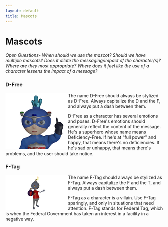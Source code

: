 ```yaml
---
layout: default
title: Mascots
---
```

# Mascots

*Open Questions- When should we use the mascot? Should we have multiple mascots? Does it dilute the messaging/impact of the character(s)? Where are they most appropriate? Where does it feel like the use of a character lessens the impact of a message?*

### D-Free

<img src="./images/dfree-point-up.gif" style="width: 200px; float: left" /> The name D-Free should always be stylized as D-Free. Always capitalize the D and the F, and always put a dash between them.

D-Free as a character has several emotions and poses. D-Free's emotions should generally reflect the content of the message. He's a superhero whose name means Deficiency-Free. If he's at "full power" and happy, that means there's no deficiencies. If he's sad or unhappy, that means there's problems, and the user should take notice. 

### F-Tag

<img src="./images/f-tag_villainpose.png" style="width: 200px; float: left" /> The name F-Tag should always be stylized as F-Tag. Always capitalize the F and the T, and always put a dash between them.

F-Tag as a character is a villain. Use F-Tag sparingly, and only in situations that need attention. F-Tag stands for Federal Tag, which is when the Federal Government has taken an interest in a facility in a negative way.
